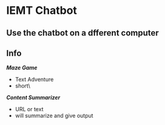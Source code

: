 # IEMT Chatbot
## Use the chatbot on a dfferent computer

## Info
***Maze Game***
- Text Adventure
- short\
  
***Content Summarizer***
- URL or text
- will summarize and give output
